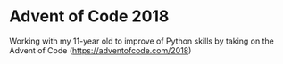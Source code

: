 # Advent of Code 2018

Working with my 11-year old to improve of Python skills by taking on the Advent of Code (https://adventofcode.com/2018)
